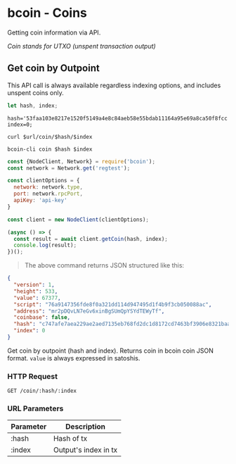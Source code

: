 # bcoin - Coins
Getting coin information via API.

*Coin stands for UTXO (unspent transaction output)*

## Get coin by Outpoint

<aside class="info">
This API call is always available regardless indexing options, and
includes unspent coins only.
</aside>

```javascript
let hash, index;
```

```shell--vars
hash='53faa103e8217e1520f5149a4e8c84aeb58e55bdab11164a95e69a8ca50f8fcc';
index=0;
```

```shell--curl
curl $url/coin/$hash/$index
```

```shell--cli
bcoin-cli coin $hash $index
```

```javascript
const {NodeClient, Network} = require('bcoin');
const network = Network.get('regtest');

const clientOptions = {
  network: network.type,
  port: network.rpcPort,
  apiKey: 'api-key'
}

const client = new NodeClient(clientOptions);

(async () => {
  const result = await client.getCoin(hash, index);
  console.log(result);
})();
```

> The above command returns JSON structured like this:

```json
{
  "version": 1,
  "height": 533,
  "value": 67377,
  "script": "76a9147356fde8f0a321dd114d947495d1f4b9f3cb050088ac",
  "address": "mr2pDQvLN7eGv6xinBgSUmQpYSYdTEWyTf",
  "coinbase": false,
  "hash": "c747afe7aea229ae2aed7135eb768fd2dc1d8172cd7463bf3906e8321baa5608",
  "index": 0
}
```

Get coin by outpoint (hash and index). Returns coin in bcoin coin JSON format.
`value` is always expressed in satoshis.

### HTTP Request
`GET /coin/:hash/:index`

### URL Parameters
Parameter | Description
--------- | -----------
:hash     | Hash of tx
:index    | Output's index in tx

